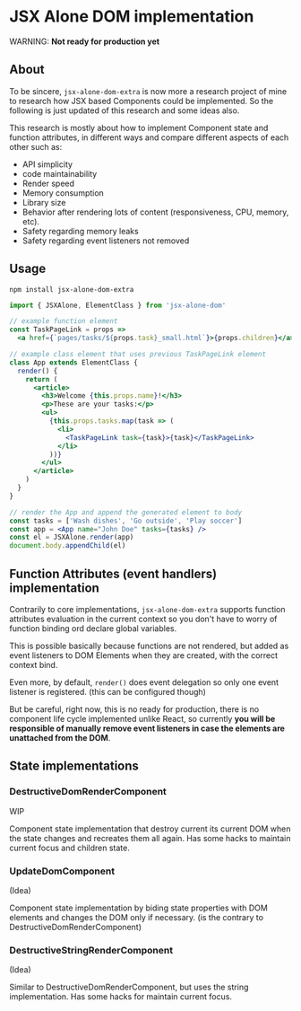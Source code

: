 # JSX Alone DOM implementation

WARNING: **Not ready for production yet**

## About

To be sincere, `jsx-alone-dom-extra` is now more a research project of mine to research how JSX based Components could be implemented. So the following is just updated of this research and some ideas also.

This research is mostly about how to implement Component state and function attributes, in different ways and compare different aspects of each other  such as:

 * API simplicity
 * code maintainability
 * Render speed
 * Memory consumption
 * Library size
 * Behavior after rendering lots of content (responsiveness, CPU, memory, etc).
 * Safety regarding memory leaks 
 * Safety regarding event listeners not removed
 

## Usage


```
npm install jsx-alone-dom-extra
```


```jsx
import { JSXAlone, ElementClass } from 'jsx-alone-dom'

// example function element
const TaskPageLink = props => 
  <a href={`pages/tasks/${props.task}_small.html`}>{props.children}</a>

// example class element that uses previous TaskPageLink element
class App extends ElementClass {
  render() {
    return (
      <article>
        <h3>Welcome {this.props.name}!</h3>
        <p>These are your tasks:</p>
        <ul>
          {this.props.tasks.map(task => (
            <li>
              <TaskPageLink task={task}>{task}</TaskPageLink>
            </li>
          ))}
        </ul>
      </article>
    )
  }
}

// render the App and append the generated element to body
const tasks = ['Wash dishes', 'Go outside', 'Play soccer']
const app = <App name="John Doe" tasks={tasks} />
const el = JSXAlone.render(app)
document.body.appendChild(el)
```


## Function Attributes (event handlers) implementation

Contrarily to core implementations, `jsx-alone-dom-extra` supports function attributes evaluation in the current context so you don't have to worry of function binding ord declare global variables. 

This is possible basically because functions are not rendered, but added as event listeners to DOM Elements when they are created, with the correct context bind.

Even more, by default, `render()` does event delegation so only one event listener is registered. (this can be configured though)

But be careful, right now, this is no ready for production, there is no component life cycle implemented unlike React, so currently **you will be responsible of manually remove event listeners in case the elements are unattached from the DOM**. 






## State implementations

### DestructiveDomRenderComponent 

WIP

Component state implementation that destroy current its current DOM when the state changes and recreates them all again. Has some hacks to maintain current focus and children state. 

### UpdateDomComponent

(Idea)

Component state implementation by biding state properties with DOM elements and changes the DOM only if necessary. (is the contrary to DestructiveDomRenderComponent)


### DestructiveStringRenderComponent

(Idea)

Similar to DestructiveDomRenderComponent, but uses the string implementation. Has some hacks for maintain current focus. 
